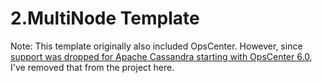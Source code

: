 # 2.MultiNode Template

Note: This template originally also included OpsCenter. However, since [support was dropped for Apache Cassandra starting with OpsCenter 6.0](https://docs.datastax.com/en/opscenter/6.7/opsc/opscPolicyChanges.html), I've removed that from the project here.
